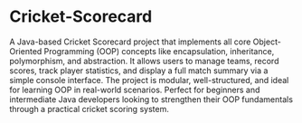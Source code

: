 # Cricket-Scorecard
A Java-based Cricket Scorecard project that implements all core Object-Oriented Programming (OOP) concepts like encapsulation, inheritance, polymorphism, and abstraction. It allows users to manage teams, record scores, track player statistics, and display a full match summary via a simple console interface. The project is modular, well-structured, and ideal for learning OOP in real-world scenarios. Perfect for beginners and intermediate Java developers looking to strengthen their OOP fundamentals through a practical cricket scoring system.
